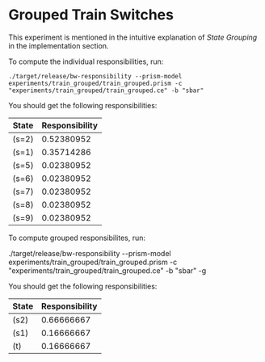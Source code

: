 # Grouped Train Switches

This experiment is mentioned in the intuitive explanation of _State Grouping_ in the implementation section.

To compute the individual responsibilities, run:

    ./target/release/bw-responsibility --prism-model experiments/train_grouped/train_grouped.prism -c "experiments/train_grouped/train_grouped.ce" -b "sbar"

You should get the following responsibilities:

| State | Responsibility |
|-------|----------------|
| (s=2) |  0.52380952    |
| (s=1) |  0.35714286    |
| (s=5) |  0.02380952    |
| (s=6) |  0.02380952    |
| (s=7) |  0.02380952    |
| (s=8) |  0.02380952    |
| (s=9) |  0.02380952    |


To compute grouped responsibilites, run:

./target/release/bw-responsibility --prism-model experiments/train_grouped/train_grouped.prism -c "experiments/train_grouped/train_grouped.ce" -b "sbar" -g

You should get the following responsibilities:

| State | Responsibility |
|-------|----------------|
| (s2)  | 0.66666667     |
| (s1)  | 0.16666667     |
| (t)   | 0.16666667     |